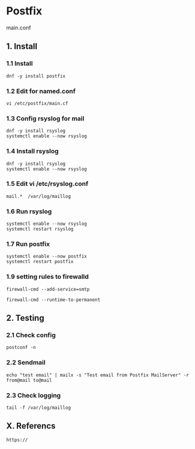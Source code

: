 # Postfix
main.conf

## 1. Install

### 1.1 Install

    dnf -y install postfix
            
### 1.2 Edit for named.conf

    vi /etc/postfix/main.cf

### 1.3 Config rsyslog for mail
     
    dnf -y install rsyslog
    systemctl enable --now rsyslog

### 1.4 Install rsyslog
     
    dnf -y install rsyslog
    systemctl enable --now rsyslog
    
### 1.5 Edit vi /etc/rsyslog.conf

    mail.*  /var/log/maillog

### 1.6 Run rsyslog
     
    systemctl enable --now rsyslog
    systemctl restart rsyslog

### 1.7 Run postfix
     
    systemctl enable --now postfix
    systemctl restart postfix
    
### 1.9 setting rules to firewalld

    firewall-cmd --add-service=smtp
    
    firewall-cmd --runtime-to-permanent

## 2. Testing

### 2.1 Check config
    
    postconf -n

### 2.2 Sendmail

    echo "test email" | mailx -s "Test email from Postfix MailServer" -r from@mail to@mail

### 2.3 Check logging

    tail -f /var/log/maillog



## X. Referencs

    https://
    
